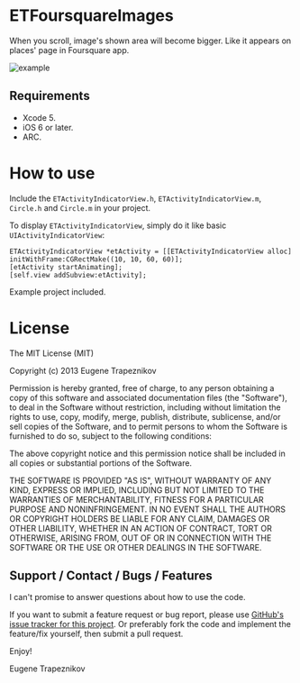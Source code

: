 ETFoursquareImages
==================

When you scroll, image's shown area will become bigger. Like it appears on places' page in Foursquare app.

![example](https://raw.github.com/EugeneTrapeznikov/ETFoursquareImages/master/demo_source/demo.gif)

Requirements
------------

- Xcode 5.
- iOS 6 or later.
- ARC.

How to use
=======================

Include the `ETActivityIndicatorView.h`, `ETActivityIndicatorView.m`, `Circle.h` and `Circle.m` in your project.

To display  `ETActivityIndicatorView`, simply do it like basic `UIActivityIndicatorView`:

    ETActivityIndicatorView *etActivity = [[ETActivityIndicatorView alloc] initWithFrame:CGRectMake((10, 10, 60, 60)];
    [etActivity startAnimating];
    [self.view addSubview:etActivity];

Example project included.

License
=======================

The MIT License (MIT)

Copyright (c) 2013 Eugene Trapeznikov

Permission is hereby granted, free of charge, to any person obtaining a copy
of this software and associated documentation files (the "Software"), to deal
in the Software without restriction, including without limitation the rights
to use, copy, modify, merge, publish, distribute, sublicense, and/or sell
copies of the Software, and to permit persons to whom the Software is
furnished to do so, subject to the following conditions:

The above copyright notice and this permission notice shall be included in
all copies or substantial portions of the Software.

THE SOFTWARE IS PROVIDED "AS IS", WITHOUT WARRANTY OF ANY KIND, EXPRESS OR
IMPLIED, INCLUDING BUT NOT LIMITED TO THE WARRANTIES OF MERCHANTABILITY,
FITNESS FOR A PARTICULAR PURPOSE AND NONINFRINGEMENT. IN NO EVENT SHALL THE
AUTHORS OR COPYRIGHT HOLDERS BE LIABLE FOR ANY CLAIM, DAMAGES OR OTHER
LIABILITY, WHETHER IN AN ACTION OF CONTRACT, TORT OR OTHERWISE, ARISING FROM,
OUT OF OR IN CONNECTION WITH THE SOFTWARE OR THE USE OR OTHER DEALINGS IN
THE SOFTWARE.

Support / Contact / Bugs / Features
-----------------------------------

I can't promise to answer questions about how to use the code.

If you want to submit a feature request or bug report, please use [GitHub's issue tracker for this project](https://github.com/EugeneTrapeznikov/ETFoursquareImages/issues).  Or preferably fork the code and implement the feature/fix yourself, then submit a pull request.

Enjoy!

Eugene Trapeznikov

